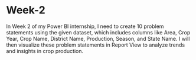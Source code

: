 # Week-2
In Week 2 of my Power BI internship, I need to create 10 problem statements using the given dataset, which includes columns like Area, Crop Year, Crop Name, District Name, Production, Season, and State Name. I will then visualize these problem statements in Report View to analyze trends and insights in crop production.
